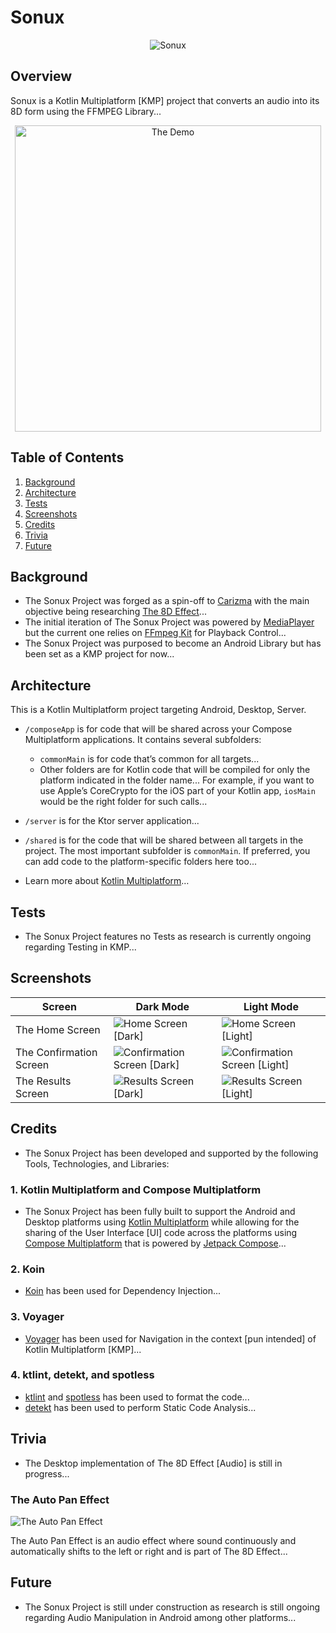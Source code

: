 # Sonux

<div style="text-align: center;">

![Sonux](/assets/photos/sonux.png)

</div>

## Overview

Sonux is a Kotlin Multiplatform [KMP] project that converts an audio into its 8D form using the FFMPEG Library...

<div style="text-align: center;">
  <img src="assets/demo/demo.gif" alt="The Demo" style="max-width:490px; height:490px;" />
</div>

## Table of Contents

1. [Background](#Background)
2. [Architecture](#Architecture)
3. [Tests](#Tests)
4. [Screenshots](#Screenshots)
5. [Credits](#Credits)
6. [Trivia](#Trivia)
7. [Future](#Future)

## Background

- The Sonux Project was forged as a spin-off to [Carizma](https://github.com/emmanuelmuturia/Carizma) with the main objective being researching [The 8D Effect](https://www.epidemicsound.com/blog/8d-audio-what-is-it-and-whats-the-hype-all-about/)...
- The initial iteration of The Sonux Project was powered by [MediaPlayer](https://developer.android.com/reference/android/media/MediaPlayer) but the current one relies on [FFmpeg Kit](https://github.com/arthenica/ffmpeg-kit) for Playback Control...
- The Sonux Project was purposed to become an Android Library but has been set as a KMP project for now...

## Architecture

This is a Kotlin Multiplatform project targeting Android, Desktop, Server.

* `/composeApp` is for code that will be shared across your Compose Multiplatform applications.
  It contains several subfolders:
  - `commonMain` is for code that’s common for all targets...
  - Other folders are for Kotlin code that will be compiled for only the platform indicated in the folder name...
    For example, if you want to use Apple’s CoreCrypto for the iOS part of your Kotlin app,
    `iosMain` would be the right folder for such calls...

* `/server` is for the Ktor server application...

* `/shared` is for the code that will be shared between all targets in the project.
  The most important subfolder is `commonMain`. If preferred, you can add code to the platform-specific folders here too...

- Learn more about [Kotlin Multiplatform](https://www.jetbrains.com/help/kotlin-multiplatform-dev/get-started.html)…

## Tests

- The Sonux Project features no Tests as research is currently ongoing regarding Testing in KMP...

## Screenshots

| Screen                  | Dark Mode                                                                       | Light Mode                                                                        |
|-------------------------|---------------------------------------------------------------------------------|-----------------------------------------------------------------------------------|
| The Home Screen         | ![Home Screen [Dark]](/assets/screenshots/home_screen_dark.png)                 | ![Home Screen [Light]](/assets/screenshots/home_screen_light.png)                 |
| The Confirmation Screen | ![Confirmation Screen [Dark]](/assets/screenshots/confirmation_screen_dark.png) | ![Confirmation Screen [Light]](/assets/screenshots/confirmation_screen_light.png) |
| The Results Screen      | ![Results Screen [Dark]](/assets/screenshots/results_screen_dark.png)           | ![Results Screen [Light]](/assets/screenshots/results_screen_light.png)           |

## Credits

- The Sonux Project has been developed and supported by the following Tools, Technologies, and Libraries:

### 1. Kotlin Multiplatform and Compose Multiplatform

- The Sonux Project has been fully built to support the Android and Desktop platforms using [Kotlin Multiplatform](https://www.jetbrains.com/kotlin-multiplatform/) while allowing for the sharing of the User Interface [UI] code across the platforms using [Compose Multiplatform](https://www.jetbrains.com/compose-multiplatform/) that is powered by [Jetpack Compose](https://developer.android.com/compose)...

### 2. Koin

- [Koin](https://insert-koin.io/) has been used for Dependency Injection...

### 3. Voyager

- [Voyager](https://voyager.adriel.cafe/) has been used for Navigation in the context [pun intended] of Kotlin Multiplatform [KMP]...

### 4. ktlint, detekt, and spotless

- [ktlint](https://github.com/JLLeitschuh/ktlint-gradle) and [spotless](https://github.com/diffplug/spotless) has been used to format the code...
- [detekt](https://detekt.dev/) has been used to perform Static Code Analysis...

## Trivia

- The Desktop implementation of The 8D Effect [Audio] is still in progress...

### The Auto Pan Effect

![The Auto Pan Effect](/assets/photos/the_auto_pan_effect.png)

The Auto Pan Effect is an audio effect where sound continuously and automatically shifts to the left or right and is part of The 8D Effect...

## Future

- The Sonux Project is still under construction as research is still ongoing regarding Audio Manipulation in Android among other platforms...